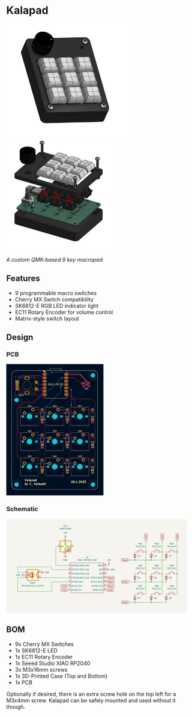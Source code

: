 # Kalapad

<img src="assets/kalapad.png" height="300"><img src="assets/assembly.png" height="300">

*A custom QMK-based 9 key macropad*

## Features

- 9 programmable macro switches
- Cherry MX Switch compatibility
- SK6812-E RGB LED indicator light
- EC11 Rotary Encoder for volume control
- Matrix-style switch layout

## Design

### PCB

<img src="assets/pcb.png" height="350">

### Schematic 
<img src="assets/schematic.png" height="250">

## BOM

- 9x Cherry MX Switches
- 1x SK6812-E LED
- 1x EC11 Rotary Encoder
- 1x Seeed Studio XIAO RP2040
- 3x M3x16mm screws
- 1x 3D-Printed Case (Top and Bottom)
- 1x PCB

Optionally if desired, there is an extra screw hole on the top left for a M3x4mm screw. Kalapad can be safely mounted and used without it though.